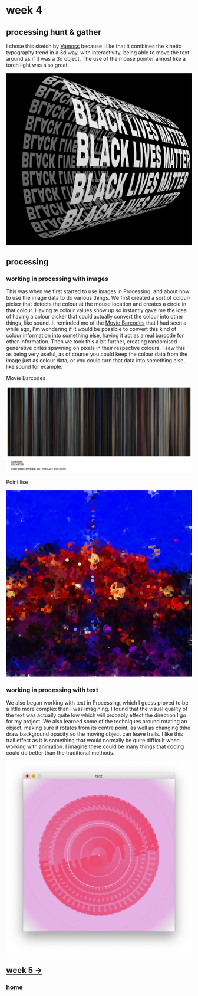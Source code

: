 # week 4

## processing hunt & gather

I chose this sketch by [Vamoss](https://www.openprocessing.org/sketch/913474) because I like that it combines the kinetic typography trend in a 3d way, with interactivity, being able to move the text around as if it was a 3d object. The use of the mouse pointer almost like a torch light was also great.

<img src="Screen Shot 2020-08-12 at 2.39.34 pm.png" width="600" />

## processing

### working in processing with images

This was when we first started to use images in Processing, and about how to use the image data to do various things. We first created a sort of colour-picker that detects the colour at the mouse location and creates a circle in that colour. Having te colour values show up so instantly gave me the idea of having a colour picker that could actually convert the colour into other things, like sound. It reminded me of the [Movie Barcodes](https://moviebarcode.tumblr.com) that I had seen a while ago, I'm wondering if it would be possible to convert this kind of colour information into something else, having it act as a real barcode for other information.  Then we took this a bit further, creating randomised generative cirles spawning on pixels in their respective colours. I saw this as being very useful, as of course you could keep the colour data from the image just as colour data, or you could turn that data into something else, like sound for example.

Movie Barcodes

<img src="Screen Shot 2020-10-22 at 3.57.01 pm.png" width="900" />

Pointilise

<img src="Screen Shot 2020-08-14 at 11.20.25 am.png" width="600" />

### working in processing with text

We also began working with text in Processing, which I guess proved to be a little more complex than I was imagining. I found that the visual quality of the text was actually quite low which will probably effect the direction I go for my project. We also learned some of the techniques around rotating an object, making sure it rotates from its centre point, as well as changing thhe draw background opacity so the moving object can leave trails. I like this trail effect as it is something that would normally be quite difficult when working with animation. I imagine there could be many things that coding could do better than the traditional methods.

<img src="Screen Shot 2020-08-14 at 2.08.36 pm.png" width="600" />

## [week 5 ->](https://sylvain-girard.github.io/Slave2theAlgo2020/week05/)

### [home](https://sylvain-girard.github.io/Slave2theAlgo2020/landing-page/s2tapage/)
